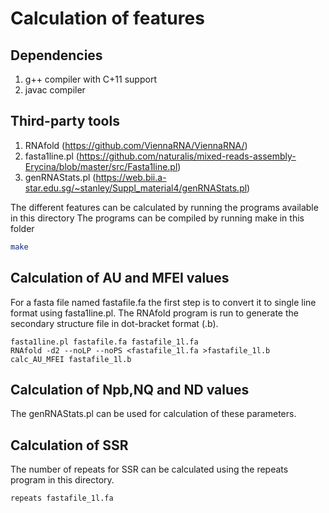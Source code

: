# Calculation of features

## Dependencies
1. g++ compiler with C+11 support
2. javac compiler 

## Third-party tools
1. RNAfold (https://github.com/ViennaRNA/ViennaRNA/)
2. fasta1line.pl (https://github.com/naturalis/mixed-reads-assembly-Erycina/blob/master/src/Fasta1line.pl)
3. genRNAStats.pl (https://web.bii.a-star.edu.sg/~stanley/Suppl_material4/genRNAStats.pl)

The different features can be calculated by running the programs available in this directory
The programs can be compiled by running make in this folder

```bash
make
```
## Calculation of AU and MFEI values

For a fasta file named fastafile.fa the first step is to convert it to single line format using fasta1line.pl. The RNAfold program is run to generate the secondary structure file in dot-bracket format (.b). 
```
fasta1line.pl fastafile.fa fastafile_1l.fa
RNAfold -d2 --noLP --noPS <fastafile_1l.fa >fastafile_1l.b
calc_AU_MFEI fastafile_1l.b
```

## Calculation of Npb,NQ and ND values

The genRNAStats.pl can be used for calculation of these parameters.

## Calculation of SSR

The number of repeats for SSR can be calculated using the repeats program in this directory.

```
repeats fastafile_1l.fa
```

